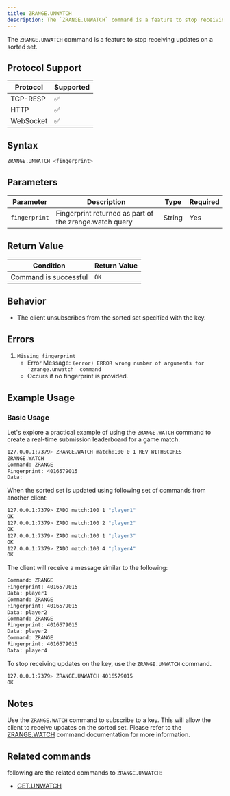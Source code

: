 ```yaml
---
title: ZRANGE.UNWATCH
description: The `ZRANGE.UNWATCH` command is a feature to stop receiving updates on a sorted set
---
```


The `ZRANGE.UNWATCH` command is a feature to stop receiving updates on a sorted set.

## Protocol Support

| Protocol  | Supported |
| --------- | --------- |
| TCP-RESP  | ✅        |
| HTTP      | ✅        |
| WebSocket | ✅        |

## Syntax

```bash
ZRANGE.UNWATCH <fingerprint>
```

## Parameters

| Parameter    | Description                                                                         | Type   | Required |
| ------------ | ----------------------------------------------------------------------------------- | ------ | -------- |
| `fingerprint` | Fingerprint returned as part of the zrange.watch query | String | Yes      |



## Return Value

| Condition             | Return Value                                               |
| --------------------- | ---------------------------------------------------------- |
| Command is successful |  `OK`  |

## Behavior

- The client unsubscribes from the sorted set specified with the key.

## Errors

1. `Missing fingerprint`
   - Error Message: `(error) ERROR wrong number of arguments for 'zrange.unwatch' command`
   - Occurs if no fingerprint is provided.

## Example Usage

### Basic Usage

Let's explore a practical example of using the `ZRANGE.WATCH` command to create a real-time submission leaderboard for a game match.

```bash
127.0.0.1:7379> ZRANGE.WATCH match:100 0 1 REV WITHSCORES
ZRANGE.WATCH
Command: ZRANGE
Fingerprint: 4016579015
Data: 
```
When the sorted set is updated using following set of commands from another client:
    
```bash
127.0.0.1:7379> ZADD match:100 1 "player1"
OK
127.0.0.1:7379> ZADD match:100 2 "player2"
OK
127.0.0.1:7379> ZADD match:100 1 "player3"
OK
127.0.0.1:7379> ZADD match:100 4 "player4"
OK
```

The client will receive a message similar to the following:
```bash
Command: ZRANGE
Fingerprint: 4016579015
Data: player1
Command: ZRANGE
Fingerprint: 4016579015
Data: player2
Command: ZRANGE
Fingerprint: 4016579015
Data: player2
Command: ZRANGE
Fingerprint: 4016579015
Data: player4
```

To stop receiving updates on the key, use the `ZRANGE.UNWATCH` command.

```bash
127.0.0.1:7379> ZRANGE.UNWATCH 4016579015
OK
```


## Notes

Use the `ZRANGE.WATCH` command to subscribe to a key. This will allow the client to receive updates on the sorted set. Please refer to
the [ZRANGE.WATCH](/commands/zrangewatch) command documentation for more information.

## Related commands

following are the related commands to `ZRANGE.UNWATCH`:
- [GET.UNWATCH](/commands/getunwatch)

